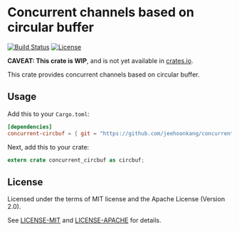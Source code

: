 # Concurrent channels based on circular buffer

[![Build Status](https://travis-ci.org/jeehoonkang/concurrent-circbuf.svg?branch=master)](https://travis-ci.org/jeehoonkang/concurrent-circbuf)
[![License](https://img.shields.io/badge/license-MIT%2FApache--2.0-blue.svg)](https://github.com/jeehoonkang/concurrent-circbuf)
<!-- [![Cargo](https://img.shields.io/crates/v/crossbeam-epoch.svg)](https://crates.io/crates/crossbeam-epoch) -->
<!-- [![Documentation](https://docs.rs/crossbeam-epoch/badge.svg)](https://docs.rs/crossbeam-epoch) -->

**CAVEAT: This crate is WIP**, and is not yet available in [crates.io](https://crates.io).

This crate provides concurrent channels based on circular buffer.

## Usage

Add this to your `Cargo.toml`:

<!-- ```toml -->
<!-- [dependencies] -->
<!-- concurrent-circbuf = "0.1" -->
<!-- ``` -->

```toml
[dependencies]
concurrent-circbuf = { git = "https://github.com/jeehoonkang/concurrent-circbuf.git" }
```

Next, add this to your crate:

```rust
extern crate concurrent_circbuf as circbuf;
```

## License

Licensed under the terms of MIT license and the Apache License (Version 2.0).

See [LICENSE-MIT](LICENSE-MIT) and [LICENSE-APACHE](LICENSE-APACHE) for details.
